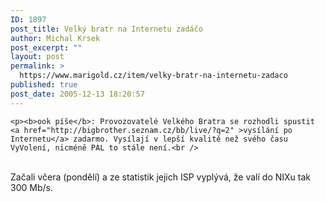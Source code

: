 ```yaml
---
ID: 1897
post_title: Velký bratr na Internetu zadáčo
author: Michal Krsek
post_excerpt: ""
layout: post
permalink: >
  https://www.marigold.cz/item/velky-bratr-na-internetu-zadaco
published: true
post_date: 2005-12-13 18:20:57
---
```

	<p><b>ook píše</b>: Provozovatelé Velkého Bratra se rozhodli spustit <a href="http://bigbrother.seznam.cz/bb/live/?q=2" >vysílání po Internetu</a> zadarmo. Vysílají v lepší kvalitě než svého času VyVolení, nicméně PAL to stále není.<br />
<br />
Začali včera (pondělí) a ze statistik jejich ISP vyplývá, že valí do NIXu tak 300 Mb/s.</p>